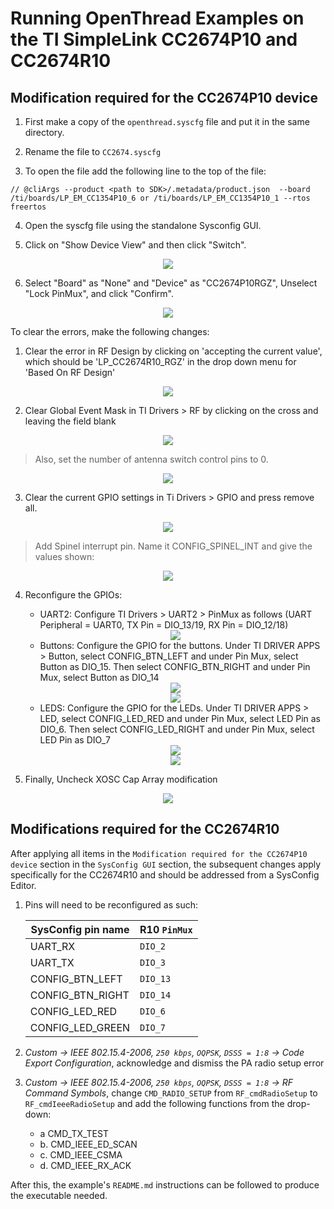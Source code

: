 # Running OpenThread Examples on the TI SimpleLink CC2674P10 and CC2674R10

## Modification required for the CC2674P10 device 
1. First make a copy of the `openthread.syscfg` file and put it in the same directory.

2. Rename the file to `CC2674.syscfg`

3. To open the file add the following line to the top of the file: 
``` 
// @cliArgs --product <path to SDK>/.metadata/product.json  --board /ti/boards/LP_EM_CC1354P10_6 or /ti/boards/LP_EM_CC1354P10_1 --rtos freertos
```
4. Open the syscfg file using the standalone Sysconfig GUI.

5. Click on "Show Device View" and then click "Switch".

<div style="text-align: center;">
  <img src="resources/syscfg-switch-1.png">
</div>

6. Select "Board" as "None" and "Device" as "CC2674P10RGZ", Unselect "Lock PinMux", and click "Confirm".

<div style="text-align: center;">
  <img src="resources/syscfg-switch-2.png">
</div>

To clear the errors, make the following changes:

1. Clear the error in RF Design by clicking on 'accepting the current value', which should be 'LP_CC2674R10_RGZ' in the drop down menu for 'Based On RF Design'

<div style="text-align: center;">
  <img src="resources/syscfg-error-1.png">
</div>

2. Clear Global Event Mask in TI Drivers > RF by clicking on the cross and leaving the field blank

<div style="text-align: center;">
  <img src="resources/syscfg-error-2-a.png">
</div>

> Also, set the number of antenna switch control pins to 0. 

<div style="text-align: center;">
  <img src="resources/syscfg-error-2-b.png">
</div>

3. Clear the current GPIO settings in Ti Drivers > GPIO and press remove all.

<div style="text-align: center;">
  <img src="resources/syscfg-error-3-a.png">
</div>

> Add Spinel interrupt pin. Name it CONFIG_SPINEL_INT and give the values shown:

<div style="text-align: center;">
  <img src="resources/syscfg-error-3-b.png">
</div>

4. Reconfigure the GPIOs:
    - UART2:  Configure TI Drivers > UART2 > PinMux as follows (UART Peripheral = UART0, TX Pin = DIO_13/19, RX Pin = DIO_12/18)

    <div style="text-align: center;">
    <img src="resources/syscfg-error-4-a.png">
    </div>
    
    - Buttons: Configure the GPIO for the buttons. Under TI DRIVER APPS > Button, select CONFIG_BTN_LEFT and under Pin Mux, select Button as DIO_15. Then select CONFIG_BTN_RIGHT and under Pin Mux, select Button as DIO_14

    <div style="text-align: center;">
    <img src="resources/syscfg-error-4-b-1.png">
    </div>

    <div style="text-align: center;">
    <img src="resources/syscfg-error-4-b-2.png">
    </div>
    
    - LEDS: Configure the GPIO for the LEDs. Under TI DRIVER APPS > LED, select CONFIG_LED_RED and under Pin Mux, select LED Pin as DIO_6. Then select CONFIG_LED_RIGHT and under Pin Mux, select LED Pin as DIO_7

    <div style="text-align: center;">
    <img src="resources/syscfg-error-4-c-1.png">
    </div>

    <div style="text-align: center;">
    <img src="resources/syscfg-error-4-c-2.png">
    </div>

5. Finally, Uncheck XOSC Cap Array modification
    
<div style="text-align: center;">
<img src="resources/syscfg-error-5.png">
</div>

## Modifications required for the CC2674R10

After applying all items in the `Modification required for the CC2674P10 device` section in the `SysConfig GUI`
section, the subsequent changes apply specifically for the CC2674R10 and
should be addressed from a SysConfig Editor.

1. Pins will need to be reconfigured as such:

    | SysConfig pin name | R10 `PinMux` |
    | ------------------ | ------------ |
    | UART_RX            | `DIO_2`      |
    | UART_TX            | `DIO_3`      |
    | CONFIG_BTN_LEFT    | `DIO_13`     |
    | CONFIG_BTN_RIGHT   | `DIO_14`     |
    | CONFIG_LED_RED     | `DIO_6`      |
    | CONFIG_LED_GREEN   | `DIO_7`      |

2. _Custom -> IEEE 802.15.4-2006, `250 kbps`, `OQPSK`, `DSSS = 1:8` -> Code
   Export Configuration_, acknowledge and dismiss the PA radio setup error
3. _Custom -> IEEE 802.15.4-2006, `250 kbps`, `OQPSK`, `DSSS = 1:8` -> RF
   Command Symbols_, change `CMD_RADIO_SETUP` from `RF_cmdRadioSetup` to
   `RF_cmdIeeeRadioSetup` and add the following functions from the drop-down:
   - a CMD_TX_TEST
   - b. CMD_IEEE_ED_SCAN
   - c. CMD_IEEE_CSMA
   - d. CMD_IEEE_RX_ACK  

After this, the example's `README.md` instructions can be followed to produce
the executable needed.